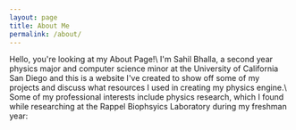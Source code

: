 ```yaml
---
layout: page
title: About Me
permalink: /about/
---
```

Hello, you're looking at my About Page!\\
I'm Sahil Bhalla, a second year physics major and computer science minor at the University of California San Diego and this is a website I've created to show off some of my projects and discuss what resources I used in creating my physics engine.\\
Some of my professional interests include physics research, which I found while researching at the Rappel Biophsyics Laboratory during my freshman year:

